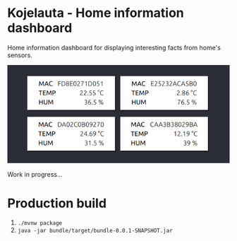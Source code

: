 # Kojelauta - Home information dashboard

Home information dashboard for displaying interesting facts from home's sensors.

![Screenshot](./screenshots/screenshot.png?raw=true)

Work in progress...

# Production build

1. `./mvnw package`
2. `java -jar bundle/target/bundle-0.0.1-SNAPSHOT.jar`
